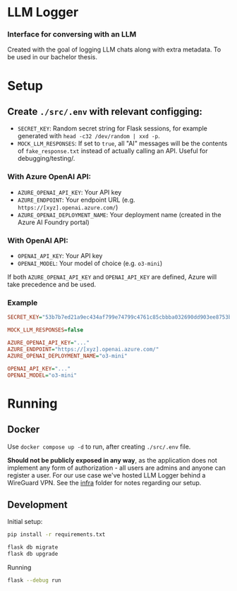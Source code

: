 # LLM Logger
### Interface for conversing with an LLM
Created with the goal of logging LLM chats along with extra metadata. To be used in our bachelor thesis.

# Setup
## Create `./src/.env` with relevant configging:
- `SECRET_KEY`: Random secret string for Flask sessions, for example generated with `head -c32 /dev/random | xxd -p`.
- `MOCK_LLM_RESPONSES`: If set to `true`, all "AI" messages will be the contents of `fake_response.txt` instead of actually calling an API. Useful for debugging/testing/.

### With Azure OpenAI API:
- `AZURE_OPENAI_API_KEY`: Your API key
- `AZURE_ENDPOINT`: Your endpoint URL (e.g. `https://[xyz].openai.azure.com/`)
- `AZURE_OPENAI_DEPLOYMENT_NAME`: Your deployment name (created in the Azure AI Foundry portal)

### With OpenAI API:
- `OPENAI_API_KEY`: Your API key
- `OPENAI_MODEL`: Your model of choice (e.g. `o3-mini`)

If both `AZURE_OPENAI_API_KEY` and `OPENAI_API_KEY` are defined, Azure will take precedence and be used.

### Example
```ini
SECRET_KEY="53b7b7ed21a9ec434af799e74799c4761c85cbbba032690dd903ee8753b6ce3da"

MOCK_LLM_RESPONSES=false

AZURE_OPENAI_API_KEY="..."
AZURE_ENDPOINT="https://[xyz].openai.azure.com/"
AZURE_OPENAI_DEPLOYMENT_NAME="o3-mini"

OPENAI_API_KEY="..."
OPENAI_MODEL="o3-mini"
```

# Running
## Docker
Use `docker compose up -d` to run, after creating `./src/.env` file.

**Should not be publicly exposed in any way**, as the application does not implement any form of authorization - all users are admins and anyone can register a user. For our use case we've hosted LLM Logger behind a WireGuard VPN. See the [infra](./infra/README.md) folder for notes regarding our setup.


## Development
Initial setup:
```bash
pip install -r requirements.txt

flask db migrate
flask db upgrade
```

Running
```bash
flask --debug run
```